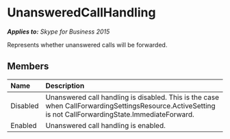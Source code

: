 
# UnansweredCallHandling 


 _**Applies to:** Skype for Business 2015_

Represents whether unanswered calls will be forwarded.


## Members





|**Name**|**Description**|
|:-----|:-----|
|Disabled|Unanswered call handling is disabled. This is the case when CallForwardingSettingsResource.ActiveSetting is not CallForwardingState.ImmediateForward.|
|Enabled|Unanswered call handling is enabled.|
